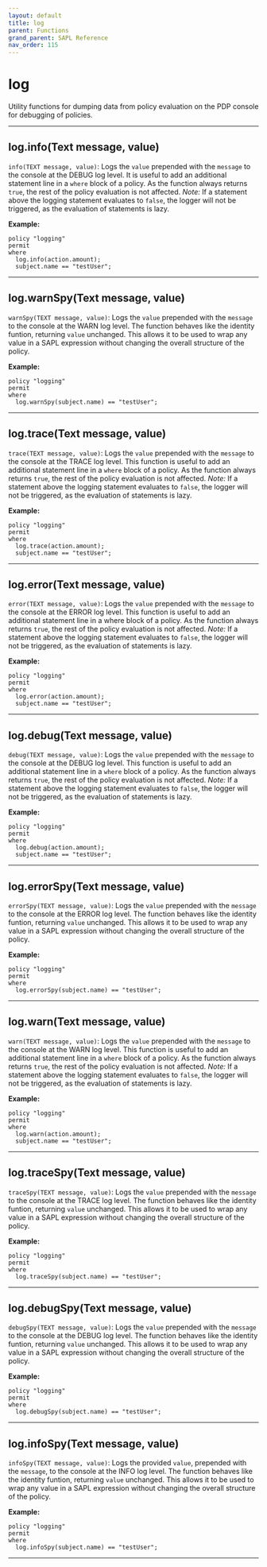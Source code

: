 ```yaml
---
layout: default
title: log
parent: Functions
grand_parent: SAPL Reference
nav_order: 115
---
```

# log

Utility functions for dumping data from policy evaluation on the PDP console for debugging of policies.



---

## log.info(Text message, value)

```info(TEXT message, value)```: Logs the ```value``` prepended with the ```message``` to the
console at the DEBUG log level.
It is useful to add an additional statement line in a ```where``` block of a policy.
As the function always returns ```true```, the rest of the policy evaluation is not affected.
*Note:* If a statement above the logging statement evaluates to ```false```, the logger will
not be triggered, as the evaluation of statements is lazy.

**Example:**
```
policy "logging"
permit
where
  log.info(action.amount);
  subject.name == "testUser";
```


---

## log.warnSpy(Text message, value)

```warnSpy(TEXT message, value)```: Logs the ```value``` prepended with the ```message``` to the
console at the WARN log level.
The function behaves like the identity funtion, returning ```value``` unchanged.
This allows it to be used to wrap any value in a SAPL expression without changing the overall structure of the policy.

**Example:**
```
policy "logging"
permit
where
  log.warnSpy(subject.name) == "testUser";
```


---

## log.trace(Text message, value)

```trace(TEXT message, value)```: Logs the ```value``` prepended with the ```message``` to the
console at the TRACE log level.
This function is useful to add an additional statement line in a ```where``` block of a policy.
As the function always returns ```true```, the rest of the policy evaluation is not affected.
*Note:* If a statement above the logging statement evaluates to ```false```, the logger will
not be triggered, as the evaluation of statements is lazy.

**Example:**
```
policy "logging"
permit
where
  log.trace(action.amount);
  subject.name == "testUser";
```


---

## log.error(Text message, value)

```error(TEXT message, value)```: Logs the ```value``` prepended with the ```message``` to the
console at the ERROR log level.
This function is useful to add an additional statement line in a where block of a policy.
As the function always returns ```true```, the rest of the policy evaluation is not affected.
*Note:* If a statement above the logging statement evaluates to ```false```, the logger will
not be triggered, as the evaluation of statements is lazy.

**Example:**
```
policy "logging"
permit
where
  log.error(action.amount);
  subject.name == "testUser";
```


---

## log.debug(Text message, value)

```debug(TEXT message, value)```: Logs the ```value``` prepended with the ```message``` to the
console at the DEBUG log level.
This function is useful to add an additional statement line in a ```where``` block of a policy.
As the function always returns ```true```, the rest of the policy evaluation is not affected.
*Note:* If a statement above the logging statement evaluates to ```false```, the logger will
not be triggered, as the evaluation of statements is lazy.

**Example:**
```
policy "logging"
permit
where
  log.debug(action.amount);
  subject.name == "testUser";
```


---

## log.errorSpy(Text message, value)

```errorSpy(TEXT message, value)```: Logs the ```value``` prepended with the ```message``` to the
console at the ERROR log level.
The function behaves like the identity funtion, returning ```value``` unchanged.
This allows it to be used to wrap any value in a SAPL expression without changing the overall structure of the policy.

**Example:**
```
policy "logging"
permit
where
  log.errorSpy(subject.name) == "testUser";
```


---

## log.warn(Text message, value)

```warn(TEXT message, value)```: Logs the ```value``` prepended with the ```message``` to the
console at the WARN log level.
This function is useful to add an additional statement line in a ```where``` block of a policy.
As the function always returns ```true```, the rest of the policy evaluation is not affected.
*Note:* If a statement above the logging statement evaluates to ```false```, the logger will
not be triggered, as the evaluation of statements is lazy.

**Example:**
```
policy "logging"
permit
where
  log.warn(action.amount);
  subject.name == "testUser";
```


---

## log.traceSpy(Text message, value)

```traceSpy(TEXT message, value)```: Logs the ```value``` prepended with the ```message``` to the
console at the TRACE log level.
The function behaves like the identity funtion, returning ```value``` unchanged.
This allows it to be used to wrap any value in a SAPL expression without changing the overall structure of the policy.

**Example:**
```
policy "logging"
permit
where
  log.traceSpy(subject.name) == "testUser";
```


---

## log.debugSpy(Text message, value)

```debugSpy(TEXT message, value)```: Logs the ```value``` prepended with the ```message``` to the
console at the DEBUG log level.
The function behaves like the identity funtion, returning ```value``` unchanged.
This allows it to be used to wrap any value in a SAPL expression without changing the overall structure of the policy.

**Example:**
```
policy "logging"
permit
where
  log.debugSpy(subject.name) == "testUser";
```


---

## log.infoSpy(Text message, value)

```infoSpy(TEXT message, value)```: Logs the provided ```value```, prepended with the ```message```, to the
console at the INFO log level.
The function behaves like the identity funtion, returning ```value``` unchanged.
This allows it to be used to wrap any value in a SAPL expression without changing the overall structure of the policy.

**Example:**
```
policy "logging"
permit
where
  log.infoSpy(subject.name) == "testUser";
```


---

